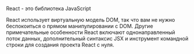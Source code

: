 React - это библиотека JavaScript

React использует виртуальную модель DOM, так что вам не нужно беспокоиться о прямом манипулировании с DOM. Другие примечательные особенности React включают однонаправленный поток данных, дополнительный синтаксис JSX и инструмент командной строки для создания проекта React с нуля.